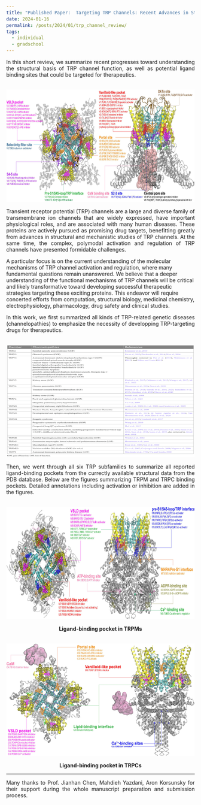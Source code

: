 ```yaml
---
title: "Published Paper:  Targeting TRP Channels: Recent Advances in Structure, Ligand Binding and Molecular Mechanisms"
date: 2024-01-16
permalink: /posts/2024/01/trp_channel_review/
tags:
  - individual
  - gradschool
---
```


<p align="justify">In this short review, we summarize recent progresses toward understanding the structural basis of TRP channel function, as well as potential ligand binding sites that could be targeted for therapeutics.</p>
<br/><a href="/posts/2024/01/trp_channel_review/" class="image" id="trp-review"><img src="/images/trp_review_paper.jpg" height="300" width="700"/></a><br/>

<p align="justify">
Transient receptor potential (TRP) channels are a large and diverse family of transmembrane ion channels that are widely expressed, have important physiological roles, and are associated with many human diseases. These proteins are actively pursued as promising drug targets, benefitting greatly from advances in structural and mechanistic studies of TRP channels. At the same time, the complex, polymodal activation and regulation of TRP channels have presented formidable challenges.

A particular focus is on the current understanding of the molecular mechanisms of TRP channel activation and regulation, where many fundamental questions remain unanswered. We believe that a deeper understanding of the functional mechanisms of TRP channels will be critical and likely transformative toward developing successful therapeutic strategies targeting these exciting proteins. This endeavor will require concerted efforts from computation, structural biology, medicinal chemistry, electrophysiology, pharmacology, drug safety and clinical studies.

</p>

<p align="justify">
In this work, we first summarized all kinds of TRP-related genetic diseases (channelopathies) to emphasize the necessity of developping TRP-targeting drugs for therapeutics.
</p>

<br/><a href="/posts/2024/01/trp_channel_review/" class="image" id="trp-review-2"><img src="/images/trp_review_paper_channelopathies.jpg" height="300" width="700"/></a><br>

<p align="justify">
  Then, we went through all six TRP subfamilies to summarize all reported ligand-binding pockets from the currectly available structural data from the PDB database. Below are the figures summarizing TRPM and TRPC binding pockets. Detailed annotations including activation or inhibition are added in the figures. 
</p>

<br/><a href="/posts/2024/01/trp_channel_review/" class="image" id="trp-review-3"><img src="/images/trp_review_trpm.jpg" height="300" width="700"/></a><br>

<p align="center">
  <b>Ligand-binding pocket in TRPMs</b>
</p>

<br/><a href="/posts/2024/01/trp_channel_review/" class="image" id="trp-review-4"><img src="/images/trp_review_trpc.jpg" height="300" width="700"/></a><br>

<p align="center">
   <b>Ligand-binding pocket in TRPCs</b> 
</p>

<hr>
<p align="justify">
Many thanks to Prof. Jianhan Chen, Mahdieh Yazdani, Aron Korsunsky for their support during the whole manuscript preparation and submission process.
</p>